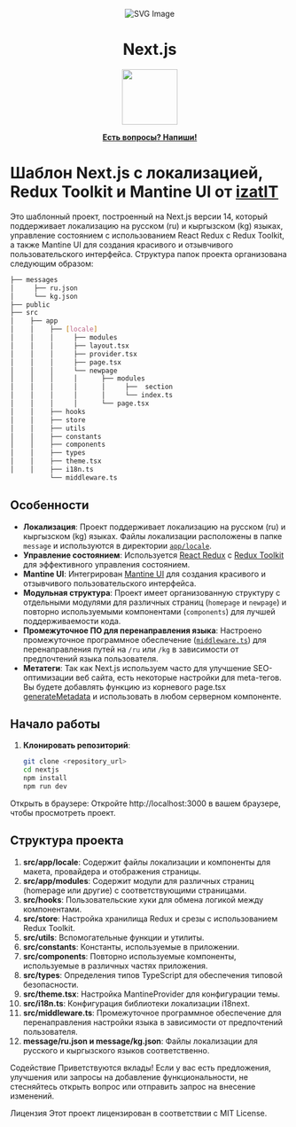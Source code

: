 
<p align="center">
<img src="https://seeklogo.com/images/N/next-js-icon-logo-EE302D5DBD-seeklogo.com.png" alt="SVG Image">
</p>
<h1 align="center">
Next.js
</h1>
<p align="center">
  <a href="https://nextjs.org/"><img width="100" src="https://upload.wikimedia.org/wikipedia/commons/4/45/IOS_14_Logo.png"></a>
<p>
<p align="center">
<a href="https://mail.google.com/mail/u/0/#inbox?compose=jrjtXGkPHSlpPnlLppqsCkGstdMMFjFTrhbtcLDGfpDqNvDDPkbzZPQrptxTXZbKJZKbHflf"><b>Есть вопросы? Напиши!</b></a>
</p>

# Шаблон Next.js с локализацией, Redux Toolkit и Mantine UI  от [izatIT](https://github.com/IzatIT)

Это шаблонный проект, построенный на Next.js версии 14, который поддерживает локализацию на русском (ru) и кыргызском (kg) языках, управление состоянием с использованием React Redux с Redux Toolkit, а также Mantine UI для создания красивого и отзывчивого пользовательского интерфейса. Структура папок проекта организована следующим образом:

```bash
├── messages
│     ├── ru.json
│     └── kg.json
├── public
├── src
│    ├── app
│    │    ├── [locale]
│    │    │     ├── modules
│    │    │     ├── layout.tsx
│    │    │     ├── provider.tsx
│    │    │     ├── page.tsx
│    │    │     └── newpage
│    │    │     │      ├── modules
│    │    │     │      │     ├──  section
│    │    │     │      │     └── index.ts
│    │    │     │      └── page.tsx
│    │    ├── hooks
│    │    ├── store
│    │    ├── utils
│    │    ├── constants
│    │    ├── components
│    │    ├── types
│    │    ├── theme.tsx
│    │    ├── i18n.ts
          └── middleware.ts

```

## Особенности

- **Локализация**: Проект поддерживает локализацию на русском (ru) и кыргызском (kg) языках. Файлы локализации расположены в папке `message` и используются в директории [`app/locale`](src/app/locale).
- **Управление состоянием**: Используется [React Redux](https://react-redux.js.org/) с [Redux Toolkit](https://redux-toolkit.js.org/) для эффективного управления состоянием.
- **Mantine UI**: Интегрирован [Mantine UI](https://mantine.dev/) для создания красивого и отзывчивого пользовательского интерфейса.
- **Модульная структура**: Проект имеет организованную структуру с отдельными модулями для различных страниц (`homepage` и `newpage`) и повторно используемыми компонентами (`components`) для лучшей поддерживаемости кода.
- **Промежуточное ПО для перенаправления языка**: Настроено промежуточное программное обеспечение ([`middleware.ts`](src/middleware.ts)) для перенаправления путей на `/ru` или `/kg` в зависимости от предпочтений языка пользователя.
- **Метатеги**: Так как Next.js используем часто для улучшение SEO-оптимизации веб сайта, есть некоторые настройки для meta-тегов. Вы будете добавлять функцию из корневого page.tsx [generateMetadata](https://nextjs.org/docs/app/api-reference/functions/generate-metadata) и использовать в любом серверном компоненте.

## Начало работы

1. **Клонировать репозиторий**:

   ```bash
   git clone <repository_url>
   cd nextjs
   npm install
   npm run dev
    ```

Открыть в браузере:
Откройте http://localhost:3000 в вашем браузере, чтобы просмотреть проект.

## Структура проекта
1. **src/app/locale**: Содержит файлы локализации и компоненты для макета, провайдера и отображения страницы.
2. **src/app/modules**: Содержит модули для различных страниц (homepage или другие) с соответствующими страницами.
3. **src/hooks**: Пользовательские хуки для обмена логикой между компонентами.
4. **src/store**: Настройка хранилища Redux и срезы с использованием Redux Toolkit.
5. **src/utils**: Вспомогательные функции и утилиты.
6. **src/constants**: Константы, используемые в приложении.
7. **src/components**: Повторно используемые компоненты, используемые в различных частях приложения.
8. **src/types**: Определения типов TypeScript для обеспечения типовой безопасности.
9. **src/theme.tsx**: Настройка MantineProvider для конфигурации темы.
10. **src/i18n.ts**: Конфигурация библиотеки локализации i18next.
11. **src/middleware.ts**: Промежуточное программное обеспечение для перенаправления настройки языка в зависимости от предпочтений пользователя.
12. **message/ru.json и message/kg.json**: Файлы локализации для русского и кыргызского языков соответственно.


Содействие
Приветствуются вклады! Если у вас есть предложения, улучшения или запросы на добавление функциональности, не стесняйтесь открыть вопрос или отправить запрос на внесение изменений.

Лицензия
Этот проект лицензирован в соответствии с MIT License.
